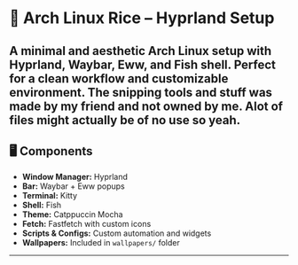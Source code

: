 # 🌙 Arch Linux Rice – Hyprland Setup

A minimal and aesthetic Arch Linux setup with Hyprland, Waybar, Eww, and Fish shell. Perfect for a clean workflow and customizable environment.
The snipping tools and stuff was made by my friend and not owned by me. Alot of files might actually be of no use so yeah.
---

## 🖥️ Components

- **Window Manager:** Hyprland  
- **Bar:** Waybar + Eww popups  
- **Terminal:**  Kitty  
- **Shell:** Fish  
- **Theme:** Catppuccin Mocha  
- **Fetch:** Fastfetch with custom icons  
- **Scripts & Configs:** Custom automation and widgets  
- **Wallpapers:** Included in `wallpapers/` folder  

---


